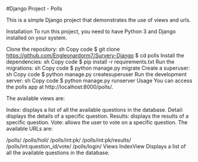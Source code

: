 #Django Project - Polls

This is a simple Django project that demonstrates the use of views and urls.

Installation
To run this project, you need to have Python 3 and Django installed on your system.

Clone the repository:
sh
Copy code
$ git clone https://github.com/Engleonardorm7/Survery-Django
$ cd polls
Install the dependencies:
sh
Copy code
$ pip install -r requirements.txt
Run the migrations:
sh
Copy code
$ python manage.py migrate
Create a superuser:
sh
Copy code
$ python manage.py createsuperuser
Run the development server:
sh
Copy code
$ python manage.py runserver
Usage
You can access the polls app at http://localhost:8000/polls/.

The available views are:

Index: displays a list of all the available questions in the database.
Detail: displays the details of a specific question.
Results: displays the results of a specific question.
Vote: allows the user to vote on a specific question.
The available URLs are:

/polls/
/polls/holi/
/polls/int:pk/
/polls/int:pk/results/
/polls/int:question_id/vote/
/polls/login/
Views
IndexView
Displays a list of all the available questions in the database.

